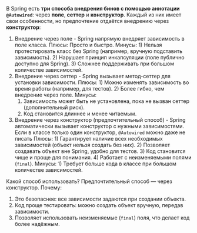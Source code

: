 В Spring есть **три способа внедрения бинов с помощью аннотации `@Autowired`**: через **поле**, **сеттер** и **конструктор**. Каждый из них имеет свои особенности, но предпочтение отдаётся внедрению через **конструктор**: 
1. Внедрение через поле - Spring напрямую внедряет зависимость в поле класса.
   Плюсы: Просто и быстро.
   Минусы:
	   1) Нельзя протестировать класс без Spring (например, вручную подставить зависимость).
	   2) Нарушает принцип инкапсуляции (поле публично доступно для Spring).
	   3) Сложнее поддерживать при большом количестве зависимостей.
2. Внедрение через сеттер - Spring вызывает метод-сеттер для установки зависимости.
   Плюсы:
	   1) Можно изменять зависимость во время работы (например, для тестов).
	   2) Более гибко, чем внедрение через поле.
	Минусы:
	1) Зависимость может быть не установлена, пока не вызван сеттер (дополнительный риск).
	2) Код становится длиннее и менее читаемым.
3. Внедрение через конструктор (предпочтительный способ) - Spring автоматически вызывает конструктор с нужными зависимостями. Если в классе только один конструктор, `@Autowired` можно даже не писать
   Плюсы:
	   1) Гарантирует наличие всех необходимых зависимостей (объект нельзя создать без них).
	   2) Позволяет создавать объект вне Spring, удобно для тестов.
	   3) Код становится чище и проще для понимания.
	   4) Работает с неизменяемыми полями (`final`).
   Минусы:
	   1) Требует больше кода в классе при большом количестве зависимостей.

Какой способ использовать?
Предпочтительный способ — через конструктор.
Почему:
1. Это безопаснее: все зависимости задаются при создании объекта.
2. Код проще тестировать: можно создать объект вручную, передав зависимости.
3. Позволяет использовать неизменяемые (`final`) поля, что делает код более надёжным.